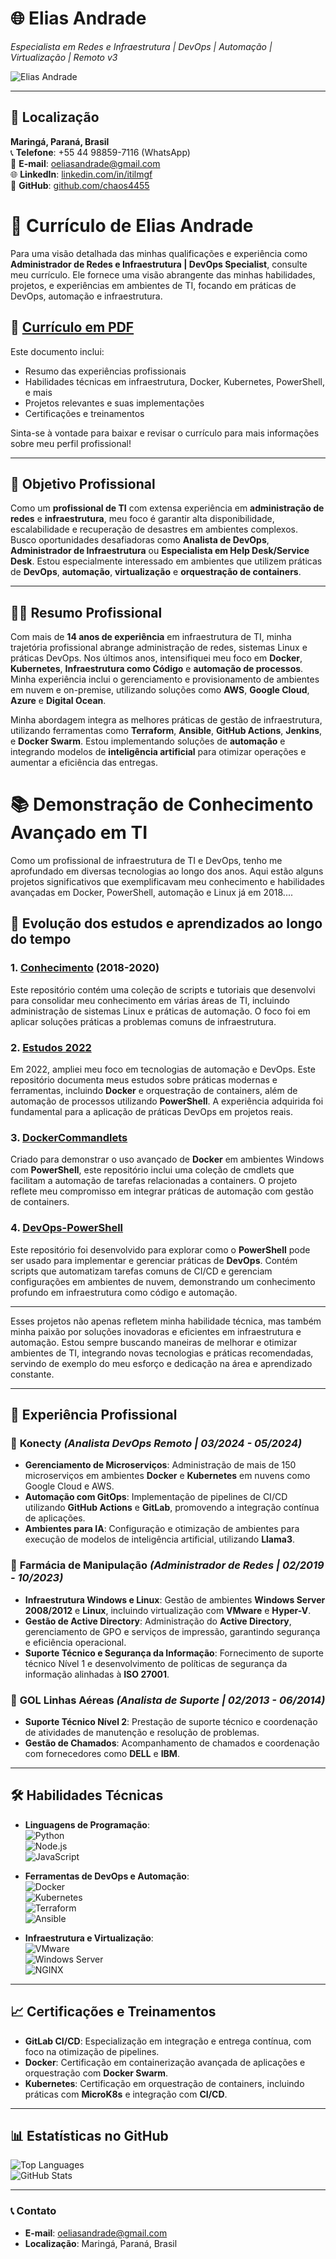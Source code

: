 # 🌐 **Elias Andrade**  
*Especialista em Redes e Infraestrutura | DevOps | Automação | Virtualização | Remoto v3*

![Elias Andrade](https://github.com/user-attachments/assets/542f791e-8e6d-4432-8fba-fda29190c1d9)

---

## 📍 **Localização**  
**Maringá, Paraná, Brasil**  
📞 **Telefone**: +55 44 98859-7116 (WhatsApp)  
📧 **E-mail**: [oeliasandrade@gmail.com](mailto:oeliasandrade@gmail.com)  
🌐 **LinkedIn**: [linkedin.com/in/itilmgf](https://linkedin.com/in/itilmgf)  
🐙 **GitHub**: [github.com/chaos4455](https://github.com/chaos4455)

# 📄 **Currículo de Elias Andrade**

Para uma visão detalhada das minhas qualificações e experiência como **Administrador de Redes e Infraestrutura | DevOps Specialist**, consulte meu currículo. Ele fornece uma visão abrangente das minhas habilidades, projetos, e experiências em ambientes de TI, focando em práticas de DevOps, automação e infraestrutura.

## 📎 [Currículo em PDF](https://github.com/chaos4455/Devops-Infra-Resume/blob/main/Curr%C3%ADculo%20-%20Elias%20Andrade%20-%20Administrador%20de%20Redes%20e%20Infraestrutura%20-%20DevOps%20-%20Remoto%20v3.pdf)

Este documento inclui:
- Resumo das experiências profissionais
- Habilidades técnicas em infraestrutura, Docker, Kubernetes, PowerShell, e mais
- Projetos relevantes e suas implementações
- Certificações e treinamentos

Sinta-se à vontade para baixar e revisar o currículo para mais informações sobre meu perfil profissional!


---

## 🌟 **Objetivo Profissional**  
Como um **profissional de TI** com extensa experiência em **administração de redes** e **infraestrutura**, meu foco é garantir alta disponibilidade, escalabilidade e recuperação de desastres em ambientes complexos. Busco oportunidades desafiadoras como **Analista de DevOps**, **Administrador de Infraestrutura** ou **Especialista em Help Desk/Service Desk**. Estou especialmente interessado em ambientes que utilizem práticas de **DevOps**, **automação**, **virtualização** e **orquestração de containers**.

---

## 👨‍💻 **Resumo Profissional**  
Com mais de **14 anos de experiência** em infraestrutura de TI, minha trajetória profissional abrange administração de redes, sistemas Linux e práticas DevOps. Nos últimos anos, intensifiquei meu foco em **Docker**, **Kubernetes**, **Infraestrutura como Código** e **automação de processos**. Minha experiência inclui o gerenciamento e provisionamento de ambientes em nuvem e on-premise, utilizando soluções como **AWS**, **Google Cloud**, **Azure** e **Digital Ocean**.

Minha abordagem integra as melhores práticas de gestão de infraestrutura, utilizando ferramentas como **Terraform**, **Ansible**, **GitHub Actions**, **Jenkins**, e **Docker Swarm**. Estou implementando soluções de **automação** e integrando modelos de **inteligência artificial** para otimizar operações e aumentar a eficiência das entregas.

# 📚 **Demonstração de Conhecimento Avançado em TI**

Como um profissional de infraestrutura de TI e DevOps, tenho me aprofundado em diversas tecnologias ao longo dos anos. Aqui estão alguns projetos significativos que exemplificavam meu conhecimento e habilidades avançadas em Docker, PowerShell, automação e Linux já em 2018....

## 🚀 **Evolução dos estudos e aprendizados ao longo do tempo**

### 1. [Conhecimento](https://github.com/chaos4455/Conhecimento) (2018-2020)
Este repositório contém uma coleção de scripts e tutoriais que desenvolvi para consolidar meu conhecimento em várias áreas de TI, incluindo administração de sistemas Linux e práticas de automação. O foco foi em aplicar soluções práticas a problemas comuns de infraestrutura.

### 2. [Estudos 2022](https://github.com/chaos4455/Estudos-2022)
Em 2022, ampliei meu foco em tecnologias de automação e DevOps. Este repositório documenta meus estudos sobre práticas modernas e ferramentas, incluindo **Docker** e orquestração de containers, além de automação de processos utilizando **PowerShell**. A experiência adquirida foi fundamental para a aplicação de práticas DevOps em projetos reais.

### 3. [DockerCommandlets](https://github.com/chaos4455/DockerCommandlets)
Criado para demonstrar o uso avançado de **Docker** em ambientes Windows com **PowerShell**, este repositório inclui uma coleção de cmdlets que facilitam a automação de tarefas relacionadas a containers. O projeto reflete meu compromisso em integrar práticas de automação com gestão de containers.

### 4. [DevOps-PowerShell](https://github.com/chaos4455/Devops-Powershell)
Este repositório foi desenvolvido para explorar como o **PowerShell** pode ser usado para implementar e gerenciar práticas de **DevOps**. Contém scripts que automatizam tarefas comuns de CI/CD e gerenciam configurações em ambientes de nuvem, demonstrando um conhecimento profundo em infraestrutura como código e automação.

---

Esses projetos não apenas refletem minha habilidade técnica, mas também minha paixão por soluções inovadoras e eficientes em infraestrutura e automação. Estou sempre buscando maneiras de melhorar e otimizar ambientes de TI, integrando novas tecnologias e práticas recomendadas, servindo de exemplo do meu esforço e dedicação na área e aprendizado constante.


---

## 💼 **Experiência Profissional**

### 🔹 **Konecty** *(Analista DevOps Remoto | 03/2024 - 05/2024)*
- **Gerenciamento de Microserviços**: Administração de mais de 150 microserviços em ambientes **Docker** e **Kubernetes** em nuvens como Google Cloud e AWS.
- **Automação com GitOps**: Implementação de pipelines de CI/CD utilizando **GitHub Actions** e **GitLab**, promovendo a integração contínua de aplicações.
- **Ambientes para IA**: Configuração e otimização de ambientes para execução de modelos de inteligência artificial, utilizando **Llama3**.

### 🔹 **Farmácia de Manipulação** *(Administrador de Redes | 02/2019 - 10/2023)*
- **Infraestrutura Windows e Linux**: Gestão de ambientes **Windows Server 2008/2012** e **Linux**, incluindo virtualização com **VMware** e **Hyper-V**.
- **Gestão de Active Directory**: Administração do **Active Directory**, gerenciamento de GPO e serviços de impressão, garantindo segurança e eficiência operacional.
- **Suporte Técnico e Segurança da Informação**: Fornecimento de suporte técnico Nível 1 e desenvolvimento de políticas de segurança da informação alinhadas à **ISO 27001**.

### 🔹 **GOL Linhas Aéreas** *(Analista de Suporte | 02/2013 - 06/2014)*
- **Suporte Técnico Nível 2**: Prestação de suporte técnico e coordenação de atividades de manutenção e resolução de problemas.
- **Gestão de Chamados**: Acompanhamento de chamados e coordenação com fornecedores como **DELL** e **IBM**.

---

## 🛠️ **Habilidades Técnicas**

- **Linguagens de Programação**:  
  ![Python](https://img.shields.io/badge/-Python-blue?style=flat-square&logo=python&logoColor=white)  
  ![Node.js](https://img.shields.io/badge/-Node.js-green?style=flat-square&logo=node.js&logoColor=white)  
  ![JavaScript](https://img.shields.io/badge/-JavaScript-yellow?style=flat-square&logo=javascript&logoColor=white)

- **Ferramentas de DevOps e Automação**:  
  ![Docker](https://img.shields.io/badge/-Docker-blue?style=flat-square&logo=docker&logoColor=white)  
  ![Kubernetes](https://img.shields.io/badge/-Kubernetes-blue?style=flat-square&logo=kubernetes&logoColor=white)  
  ![Terraform](https://img.shields.io/badge/-Terraform-purple?style=flat-square&logo=terraform&logoColor=white)  
  ![Ansible](https://img.shields.io/badge/-Ansible-blue?style=flat-square&logo=ansible&logoColor=white)  

- **Infraestrutura e Virtualização**:  
  ![VMware](https://img.shields.io/badge/-VMware-blue?style=flat-square&logo=vmware&logoColor=white)  
  ![Windows Server](https://img.shields.io/badge/-Windows_Server-0078D4?style=flat-square&logo=microsoft&logoColor=white)  
  ![NGINX](https://img.shields.io/badge/-NGINX-green?style=flat-square&logo=nginx&logoColor=white)  

---

## 📈 **Certificações e Treinamentos**
- **GitLab CI/CD**: Especialização em integração e entrega contínua, com foco na otimização de pipelines.
- **Docker**: Certificação em containerização avançada de aplicações e orquestração com **Docker Swarm**.
- **Kubernetes**: Certificação em orquestração de containers, incluindo práticas com **MicroK8s** e integração com **CI/CD**.

---

## 📊 **Estatísticas no GitHub**
![Top Languages](https://github-readme-stats.vercel.app/api/top-langs/?username=chaos4455&layout=compact&theme=dark)  
![GitHub Stats](https://github-readme-stats.vercel.app/api?username=chaos4455&show_icons=true&theme=dark)

---

### 📞 **Contato**
- **E-mail**: [oeliasandrade@gmail.com](mailto:oeliasandrade@gmail.com)  
- **Localização**: Maringá, Paraná, Brasil
